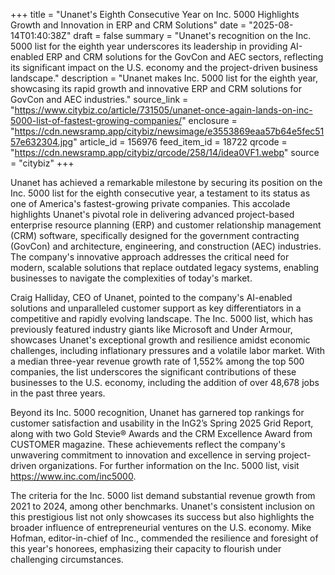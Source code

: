 +++
title = "Unanet's Eighth Consecutive Year on Inc. 5000 Highlights Growth and Innovation in ERP and CRM Solutions"
date = "2025-08-14T01:40:38Z"
draft = false
summary = "Unanet's recognition on the Inc. 5000 list for the eighth year underscores its leadership in providing AI-enabled ERP and CRM solutions for the GovCon and AEC sectors, reflecting its significant impact on the U.S. economy and the project-driven business landscape."
description = "Unanet makes Inc. 5000 list for the eighth year, showcasing its rapid growth and innovative ERP and CRM solutions for GovCon and AEC industries."
source_link = "https://www.citybiz.co/article/731505/unanet-once-again-lands-on-inc-5000-list-of-fastest-growing-companies/"
enclosure = "https://cdn.newsramp.app/citybiz/newsimage/e3553869eaa57b64e5fec5157e632304.jpg"
article_id = 156976
feed_item_id = 18722
qrcode = "https://cdn.newsramp.app/citybiz/qrcode/258/14/idea0VF1.webp"
source = "citybiz"
+++

<p>Unanet has achieved a remarkable milestone by securing its position on the Inc. 5000 list for the eighth consecutive year, a testament to its status as one of America's fastest-growing private companies. This accolade highlights Unanet's pivotal role in delivering advanced project-based enterprise resource planning (ERP) and customer relationship management (CRM) software, specifically designed for the government contracting (GovCon) and architecture, engineering, and construction (AEC) industries. The company's innovative approach addresses the critical need for modern, scalable solutions that replace outdated legacy systems, enabling businesses to navigate the complexities of today's market.</p><p>Craig Halliday, CEO of Unanet, pointed to the company's AI-enabled solutions and unparalleled customer support as key differentiators in a competitive and rapidly evolving landscape. The Inc. 5000 list, which has previously featured industry giants like Microsoft and Under Armour, showcases Unanet's exceptional growth and resilience amidst economic challenges, including inflationary pressures and a volatile labor market. With a median three-year revenue growth rate of 1,552% among the top 500 companies, the list underscores the significant contributions of these businesses to the U.S. economy, including the addition of over 48,678 jobs in the past three years.</p><p>Beyond its Inc. 5000 recognition, Unanet has garnered top rankings for customer satisfaction and usability in the InG2’s Spring 2025 Grid Report, along with two Gold Stevie® Awards and the CRM Excellence Award from CUSTOMER magazine. These achievements reflect the company's unwavering commitment to innovation and excellence in serving project-driven organizations. For further information on the Inc. 5000 list, visit <a href='https://www.inc.com/inc5000' rel='nofollow' target='_blank'>https://www.inc.com/inc5000</a>.</p><p>The criteria for the Inc. 5000 list demand substantial revenue growth from 2021 to 2024, among other benchmarks. Unanet's consistent inclusion on this prestigious list not only showcases its success but also highlights the broader influence of entrepreneurial ventures on the U.S. economy. Mike Hofman, editor-in-chief of Inc., commended the resilience and foresight of this year's honorees, emphasizing their capacity to flourish under challenging circumstances.</p>